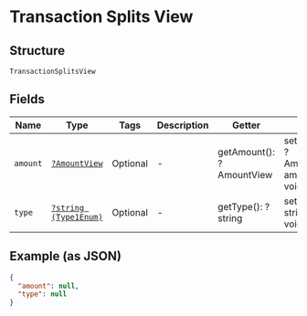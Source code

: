 
# Transaction Splits View

## Structure

`TransactionSplitsView`

## Fields

| Name | Type | Tags | Description | Getter | Setter |
|  --- | --- | --- | --- | --- | --- |
| `amount` | [`?AmountView`](../../doc/models/amount-view.md) | Optional | - | getAmount(): ?AmountView | setAmount(?AmountView amount): void |
| `type` | [`?string (Type1Enum)`](../../doc/models/type-1-enum.md) | Optional | - | getType(): ?string | setType(?string type): void |

## Example (as JSON)

```json
{
  "amount": null,
  "type": null
}
```

